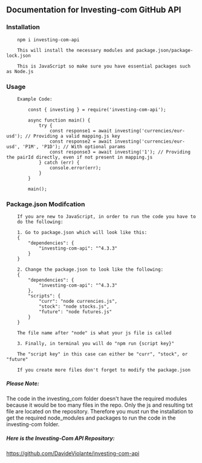 ## Documentation for Investing-com GitHub API

 ### **Installation**

        npm i investing-com-api

        This will install the necessary modules and package.json/package-lock.json

        This is JavaScript so make sure you have essential packages such as Node.js


### **Usage**

        Example Code:
        
            const { investing } = require('investing-com-api');

            async function main() {
                try {
                    const response1 = await investing('currencies/eur-usd'); // Providing a valid mapping.js key
                    const response2 = await investing('currencies/eur-usd', 'P1M', 'P1D'); // With optional params
                    const response3 = await investing('1'); // Providing the pairId directly, even if not present in mapping.js
                } catch (err) {
                    console.error(err);
                }
            }

            main();
        
### **Package.json Modifcation**

        If you are new to JavaScript, in order to run the code you have to 
        do the following:

        1. Go to package.json which will look like this:
        {
            "dependencies": {
                "investing-com-api": "^4.3.3"
            }
        }

        2. Change the package.json to look like the following:
        {
            "dependencies": {
                "investing-com-api": "^4.3.3"
            },
            "scripts": {
                "curr": "node currencies.js",
                "stock": "node stocks.js",
                "future": "node futures.js"
            }
        }

        The file name after "node" is what your js file is called

        3. Finally, in terminal you will do "npm run {script key}"

        The "script key" in this case can either be "curr", "stock", or "future"

        If you create more files don't forget to modify the package.json


##### Please Note:
The code in the investing_com folder doesn't have the required modules because it would be too many files in the repo. Only the js and resulting txt file are located on the repository. Therefore you must run the installation to get the required node_modules and packages to run the code in the investing-com folder.

    

##### Here is the Investing-Com API Repository:
https://github.com/DavideViolante/investing-com-api



        


    
